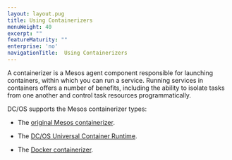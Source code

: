 ```yaml
---
layout: layout.pug
title: Using Containerizers
menuWeight: 40
excerpt: ""
featureMaturity: ""
enterprise: 'no'
navigationTitle:  Using Containerizers
---
```


<!-- This source repo for this topic is https://github.com/dcos/dcos-docs -->


A containerizer is a Mesos agent component responsible for launching containers, within which you can run a service. Running services in containers offers a number of benefits, including the ability to isolate tasks from one another and control task resources programmatically.

DC/OS supports the Mesos containerizer types:

- The [original Mesos containerizer](/1.8/usage/containerizers/mesos-containerizer/).

- The [DC/OS Universal Container Runtime](/1.8/usage/containerizers/ucr/).

- The [Docker containerizer](/1.8/usage/containerizers/docker-containerizer/).
